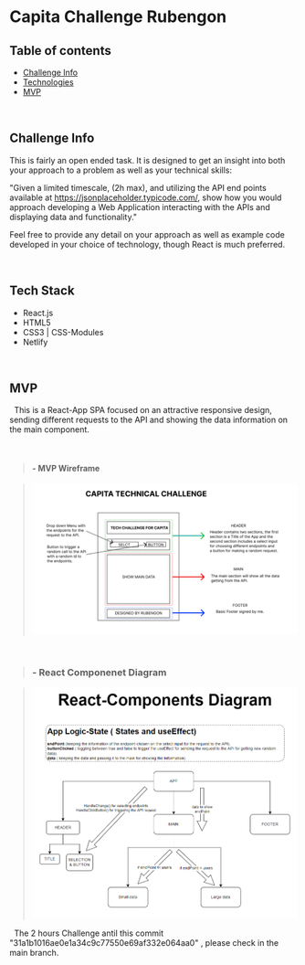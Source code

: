# Capita Challenge Rubengon

## Table of contents
* [Challenge Info](#challenge-info)
* [Technologies](#tech-stack)
* [MVP](#mvp)

&nbsp;
## Challenge Info

This is fairly an open ended task. It is designed to get an insight into both your approach to a problem as well as your technical skills:

"Given a limited timescale, (2h max), and utilizing the API end points available at https://jsonplaceholder.typicode.com/, show how you would approach developing a Web Application interacting with the APIs and displaying data and functionality."

Feel free to provide any detail on your approach as well as example code developed in your choice of technology, though React is much preferred.

&nbsp;
## Tech Stack

* React.js
* HTML5
* CSS3 | CSS-Modules
* Netlify

&nbsp;
## MVP

&nbsp;
This is a React-App SPA focused on an attractive responsive design, sending different requests to the API and showing the data information on the main component. 

&nbsp;
>#### - MVP Wireframe

>![Wireframe](/src/Images/Planning/Wireframe.PNG)

&nbsp;
>### - React Componenet Diagram

>![React Diagram](/src/Images/Planning/React-Components%20Diagram.PNG)

&nbsp;
The 2 hours Challenge antil this commit "31a1b1016ae0e1a34c9c77550e69af332e064aa0" , please check in the main branch. 
